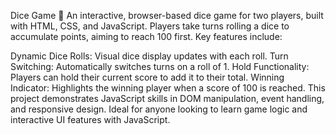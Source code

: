 Dice Game 🎲
An interactive, browser-based dice game for two players, built with HTML, CSS, and JavaScript. Players take turns rolling a dice to accumulate points, aiming to reach 100 first. Key features include:

Dynamic Dice Rolls: Visual dice display updates with each roll.
Turn Switching: Automatically switches turns on a roll of 1.
Hold Functionality: Players can hold their current score to add it to their total.
Winning Indicator: Highlights the winning player when a score of 100 is reached.
This project demonstrates JavaScript skills in DOM manipulation, event handling, and responsive design. Ideal for anyone looking to learn game logic and interactive UI features with JavaScript.
